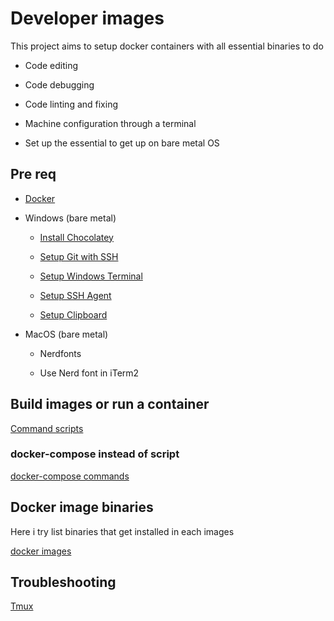 # Developer images

This project aims to setup docker containers with all essential binaries to do

- Code editing

- Code debugging

- Code linting and fixing

- Machine configuration through a terminal

- Set up the essential to get up on bare metal OS

## Pre req

- [Docker](https://docs.docker.com/engine/install/)

- Windows (bare metal)

  - [Install Chocolatey](/docs/howto/windows/chocolatey.md)

  - [Setup Git with SSH](/docs/howto/windows/git.md)

  - [Setup Windows Terminal](/docs/howto/windows/terminal.md)

  - [Setup SSH Agent](/docs/howto/windows/ssh-agent.md)

  - [Setup Clipboard](/docs/howto/windows/clipboard.md)

- MacOS (bare metal)

  - Nerdfonts

  - Use Nerd font in iTerm2

## Build images or run a container

[Command scripts](/docs/commands/README.md)

### docker-compose instead of script

[docker-compose commands](/docs/docker/docker-compose.md)

## Docker image binaries

Here i try list binaries that get installed in each images

[docker images](/docs/docker/docker-images.md)

## Troubleshooting

[Tmux](/docs/docker/tmux-torubles.md)
